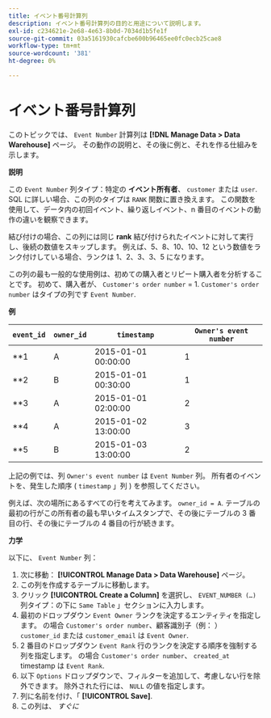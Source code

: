 ```yaml
---
title: イベント番号計算列
description: イベント番号計算列の目的と用途について説明します。
exl-id: c234621e-2e68-4e63-8b0d-7034d1b5fe1f
source-git-commit: 03a5161930cafcbe600b96465ee0fc0ecb25cae8
workflow-type: tm+mt
source-wordcount: '381'
ht-degree: 0%

---
```


# イベント番号計算列

このトピックでは、 `Event Number` 計算列は **[!DNL Manage Data > Data Warehouse]** ページ。 その動作の説明と、その後に例と、それを作る仕組みを示します。

**説明**

この `Event Number` 列タイプ：特定の **イベント所有者**、 `customer` または `user`. SQL に詳しい場合、この列のタイプは `RANK` 関数に置き換えます。 この関数を使用して、データ内の初回イベント、繰り返しイベント、n 番目のイベントの動作の違いを観察できます。

結び付けの場合、この列には同じ **rank** 結び付けられたイベントに対して実行し、後続の数値をスキップします。 例えば、5、8、10、10、12 という数値をランク付けしている場合、ランクは 1、2、3、3、5 になります。

この列の最も一般的な使用例は、初めての購入者とリピート購入者を分析することです。 初めて、購入者が、 `Customer's order number` = 1. `Customer's order number` はタイプの列です `Event Number`.

**例**

| **`event_id`** | **`owner_id`** | **`timestamp`** | **`Owner's event number`** |
|--- |--- |--- |--- |
| **1 | A | 2015-01-01 00:00:00 | 1 |
| **2 | B | 2015-01-01 00:30:00 | 1 |
| **3 | A | 2015-01-01 02:00:00 | 2 |
| **4 | A | 2015-01-02 13:00:00 | 3 |
| **5 | B | 2015-01-03 13:00:00 | 2 |

上記の例では、列 `Owner's event number` は `Event Number` 列。 所有者のイベントを、発生した順序 ( `timestamp` 」列 ) を参照してください。

例えば、次の場所にあるすべての行を考えてみます。 `owner_id = A`. テーブルの最初の行がこの所有者の最も早いタイムスタンプで、その後にテーブルの 3 番目の行、その後にテーブルの 4 番目の行が続きます。

**力学**

以下に、 `Event Number` 列：

1. 次に移動： **[!UICONTROL Manage Data > Data Warehouse]** ページ。
1. この列を作成するテーブルに移動します。
1. クリック **[!UICONTROL Create a Column]** を選択し、 `EVENT_NUMBER (…)` 列タイプ：の下に `Same Table` 」セクションに入力します。
1. 最初のドロップダウン `Event Owner` ランクを決定するエンティティを指定します。 の場合 `Customer's order number`、顧客識別子（例： ） `customer_id` または `customer_email` は `Event Owner`.
1. 2 番目のドロップダウン `Event Rank` 行のランクを決定する順序を強制する列を指定します。 の場合 `Customer's order number`、 `created_at` timestamp は `Event Rank`.
1. 以下 `Options` ドロップダウンで、フィルターを追加して、考慮しない行を除外できます。 除外された行には、 `NULL` の値を指定します。
1. 列に名前を付け、「 **[!UICONTROL Save]**.
1. この列は、 _すぐに_
